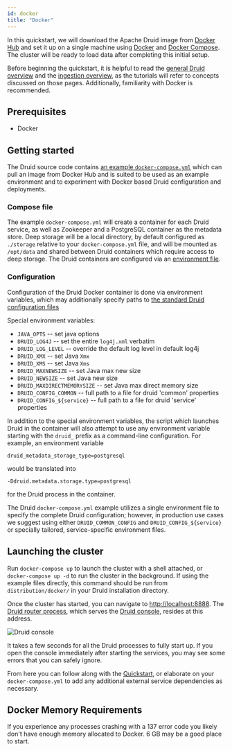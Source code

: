 ```yaml
---
id: docker
title: "Docker"
---
```


<!--
  ~ Licensed to the Apache Software Foundation (ASF) under one
  ~ or more contributor license agreements.  See the NOTICE file
  ~ distributed with this work for additional information
  ~ regarding copyright ownership.  The ASF licenses this file
  ~ to you under the Apache License, Version 2.0 (the
  ~ "License"); you may not use this file except in compliance
  ~ with the License.  You may obtain a copy of the License at
  ~
  ~   http://www.apache.org/licenses/LICENSE-2.0
  ~
  ~ Unless required by applicable law or agreed to in writing,
  ~ software distributed under the License is distributed on an
  ~ "AS IS" BASIS, WITHOUT WARRANTIES OR CONDITIONS OF ANY
  ~ KIND, either express or implied.  See the License for the
  ~ specific language governing permissions and limitations
  ~ under the License.
  -->
  
In this quickstart, we will download the Apache Druid image from [Docker Hub](https://hub.docker.com/r/apache/druid) and set it up on a single machine using [Docker](https://www.docker.com/get-started) and [Docker Compose](https://docs.docker.com/compose/). The cluster will be ready to load data after completing this initial setup.

Before beginning the quickstart, it is helpful to read the [general Druid overview](../design/index.md) and the [ingestion overview](../ingestion/index.md), as the tutorials will refer to concepts discussed on those pages. Additionally, familiarity with Docker is recommended.

## Prerequisites

* Docker

## Getting started

The Druid source code contains [an example `docker-compose.yml`](https://github.com/apache/druid/blob/{{DRUIDVERSION}}/distribution/docker/docker-compose.yml) which can pull an image from Docker Hub and is suited to be used as an example environment and to experiment with Docker based Druid configuration and deployments.

### Compose file

The example `docker-compose.yml` will create a container for each Druid service, as well as Zookeeper and a PostgreSQL container as the metadata store. Deep storage will be a local directory, by default configured as `./storage` relative to your `docker-compose.yml` file, and will be mounted as `/opt/data` and shared between Druid containers which require access to deep storage. The Druid containers are configured via an [environment file](https://github.com/apache/druid/blob/{{DRUIDVERSION}}/distribution/docker/environment).

### Configuration

Configuration of the Druid Docker container is done via environment variables, which may additionally specify paths to [the standard Druid configuration files](../configuration/index.md)

Special environment variables:

* `JAVA_OPTS` -- set java options
* `DRUID_LOG4J` -- set the entire `log4j.xml` verbatim
* `DRUID_LOG_LEVEL` -- override the default log level in default log4j
* `DRUID_XMX` -- set Java `Xmx`
* `DRUID_XMS` -- set Java `Xms`
* `DRUID_MAXNEWSIZE` -- set Java max new size
* `DRUID_NEWSIZE` -- set Java new size
* `DRUID_MAXDIRECTMEMORYSIZE` -- set Java max direct memory size
* `DRUID_CONFIG_COMMON` -- full path to a file for druid 'common' properties
* `DRUID_CONFIG_${service}` -- full path to a file for druid 'service' properties

In addition to the special environment variables, the script which launches Druid in the container will also attempt to use any environment variable starting with the `druid_` prefix as a command-line configuration. For example, an environment variable
 
```druid_metadata_storage_type=postgresql```
 
would be translated into 

```-Ddruid.metadata.storage.type=postgresql```
 
for the Druid process in the container.

The Druid `docker-compose.yml` example utilizes a single environment file to specify the complete Druid configuration; however, in production use cases we suggest using either `DRUID_COMMON_CONFIG` and `DRUID_CONFIG_${service}` or specially tailored, service-specific environment files.
## Launching the cluster

Run `docker-compose up` to launch the cluster with a shell attached, or `docker-compose up -d` to run the cluster in the background. If using the example files directly, this command should be run from `distribution/docker/` in your Druid installation directory.

Once the cluster has started, you can navigate to [http://localhost:8888](http://localhost:8888).
The [Druid router process](../design/router.md), which serves the [Druid console](../operations/druid-console.md), resides at this address.

![Druid console](../assets/tutorial-quickstart-01.png "Druid console")

It takes a few seconds for all the Druid processes to fully start up. If you open the console immediately after starting the services, you may see some errors that you can safely ignore.

From here you can follow along with the [Quickstart](./index.md#step-4-load-data), or elaborate on your `docker-compose.yml` to add any additional external service dependencies as necessary.

## Docker Memory Requirements
If you experience any processes crashing with a 137 error code you likely don't have enough memory allocated to Docker. 6 GB may be a good place to start. 
